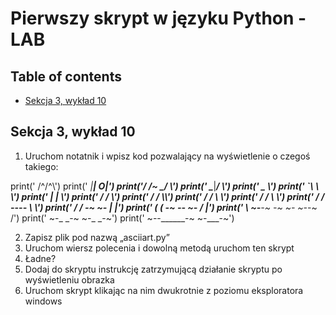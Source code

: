 # Pierwszy skrypt w języku Python - LAB

## Table of contents
* [Sekcja 3, wykład 10](#general-info)

## Sekcja 3, wykład 10
1. Uruchom notatnik i wpisz kod pozwalający na wyświetlenie o czegoś takiego:

print('           /^\/^\\')
print('         _|__|  O|')
print('\/     /~     \_/ \\')
print(' \____|__________/ \\')
print('        \_______     \\')
print('                `\     \                 \\')
print('                  |     |                  \\')
print('                 /      /                    \\')
print('                /     /                       \\\\')
print('              /      /                         \ \\')
print('             /     /                            \  \\')
print('           /     /             _----_            \   \\')
print('          /     /           _-~      ~-_         |   |')
print('         (      (        _-~    _--_    ~-_     _/   |')
print('          \      ~-____-~    _-~    ~-_    ~-_-~    /')
print('            ~-_           _-~          ~-_       _-~')
print('               ~--______-~                ~-___-~')


2. Zapisz plik pod nazwą „asciiart.py”
3. Uruchom wiersz polecenia i dowolną metodą uruchom ten skrypt
4. Ładne?
5. Dodaj do skryptu instrukcję zatrzymującą działanie skryptu po wyświetleniu obrazka
6. Uruchom skrypt klikając na nim dwukrotnie z poziomu eksploratora windows